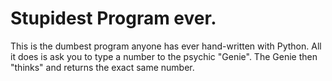 # Stupidest Program ever.
This is the dumbest program anyone has ever hand-written with Python. All it does is ask you to type a number to the psychic "Genie". The Genie then "thinks" and returns the exact same number.
